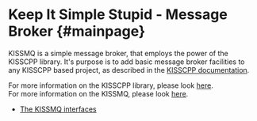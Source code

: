 Keep It Simple Stupid - Message Broker {#mainpage}
======================================

KISSMQ is a simple message broker, that employs the power of the KISSCPP library. It's purpose is to add basic message broker facilities to any KISSCPP based project, as described in the [KISSCPP documentation](http://thelastcylon.github.io/kisscpp/md_the_basic_problem.html).

For more information on the KISSCPP library, please look [here](http://thelastcylon.github.io/kisscpp/index.html).<br>
For more information on the KISSMQ, please look [here](http://thelastcylon.github.io/kissmq/index.html).

* [The KISSMQ interfaces](md_the_kissmq_interfaces.html)

